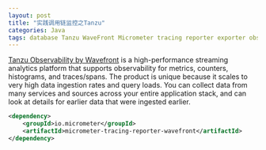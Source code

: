 ```yaml
---
layout: post
title: "实践调用链监控之Tanzu"
categories: Java
tags: database Tanzu WaveFront Micrometer tracing reporter exporter observability metrics
---
```


[Tanzu Observability by Wavefront](https://docs.wavefront.com/index.html) is a high-performance streaming analytics platform that supports observability for metrics, counters, histograms, and traces/spans. The product is unique because it scales to very high data ingestion rates and query loads. You can collect data from many services and sources across your entire application stack, and can look at details for earlier data that were ingested earlier.



```xml
<dependency>
	<groupId>io.micrometer</groupId>
	<artifactId>micrometer-tracing-reporter-wavefront</artifactId>
</dependency>
```

